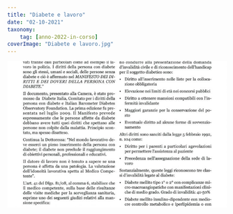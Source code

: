 ```yaml
---
title: "Diabete e lavoro"
date: "02-10-2021"
taxonomy: 
    tag: [anno-2022-in-corso]
coverImage: "Diabete e lavoro.jpg"
---
```


![Diabete e lavoro](images/Diabete%20e%20lavoro.jpg)
